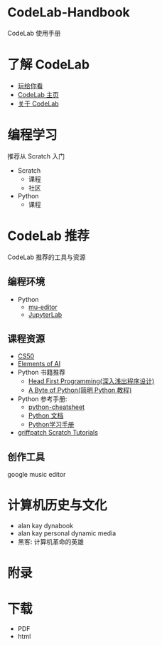# CodeLab-Handbook
CodeLab 使用手册

# 了解 CodeLab
-   [玩给你看](https://www.codelab.club/projects)
-   [CodeLab 主页](https://www.codelab.club)
-   [关于 CodeLab](https://www.codelab.club/blog/2020/09/25/about-codelab-2020)

# 编程学习
推荐从 Scratch 入门

-   Scratch
    -   课程
    -   社区
-   Python
    -   课程

# CodeLab 推荐
CodeLab 推荐的工具与资源


## 编程环境
*  Python
   *  [mu-editor](https://codewith.mu/)
   *  [JupyterLab](https://jupyterlab.readthedocs.io/)

## 课程资源
*  [CS50](https://cs50.harvard.edu/x/2021/)
*  [Elements of AI](https://www.elementsofai.com/)
*  Python 书籍推荐
    *  [Head First Programming(深入浅出程序设计)](https://book.douban.com/subject/10518092/)
    *  [A Byte of Python(简明 Python 教程)](https://github.com/onion7878/A-Byte-of-Python-CN)
*  Python 参考手册:
    *  [python-cheatsheet](https://github.com/gto76/python-cheatsheet)
    *  [Python 文档](https://docs.python.org/zh-cn/3/)
    *  [Python学习手册](https://book.douban.com/subject/30364619/)
* [griffpatch Scratch Tutorials](https://www.youtube.com/c/griffpatch/featured)

## 创作工具
google music editor

# 计算机历史与文化
* alan kay dynabook
* alan kay personal dynamic media
* 黑客: 计算机革命的英雄

# 附录

# 下载
*  PDF
*  html
